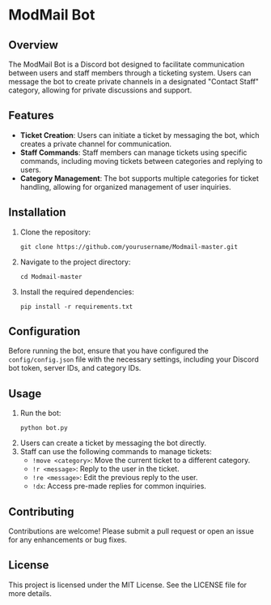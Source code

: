 # ModMail Bot

## Overview
The ModMail Bot is a Discord bot designed to facilitate communication between users and staff members through a ticketing system. Users can message the bot to create private channels in a designated "Contact Staff" category, allowing for private discussions and support.

## Features
- **Ticket Creation**: Users can initiate a ticket by messaging the bot, which creates a private channel for communication.
- **Staff Commands**: Staff members can manage tickets using specific commands, including moving tickets between categories and replying to users.
- **Category Management**: The bot supports multiple categories for ticket handling, allowing for organized management of user inquiries.

## Installation
1. Clone the repository:
   ```
   git clone https://github.com/yourusername/Modmail-master.git
   ```
2. Navigate to the project directory:
   ```
   cd Modmail-master
   ```
3. Install the required dependencies:
   ```
   pip install -r requirements.txt
   ```

## Configuration
Before running the bot, ensure that you have configured the `config/config.json` file with the necessary settings, including your Discord bot token, server IDs, and category IDs.

## Usage
1. Run the bot:
   ```
   python bot.py
   ```
2. Users can create a ticket by messaging the bot directly.
3. Staff can use the following commands to manage tickets:
   - `!move <category>`: Move the current ticket to a different category.
   - `!r <message>`: Reply to the user in the ticket.
   - `!re <message>`: Edit the previous reply to the user.
   - `!dx`: Access pre-made replies for common inquiries.

## Contributing
Contributions are welcome! Please submit a pull request or open an issue for any enhancements or bug fixes.

## License
This project is licensed under the MIT License. See the LICENSE file for more details.